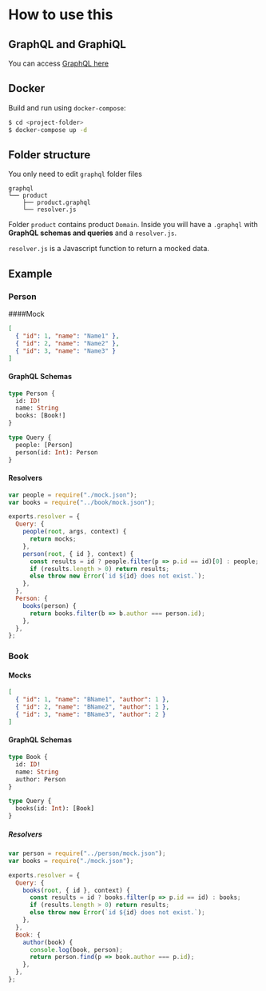 # How to use this

## GraphQL and GraphiQL

You can access <a href="/graphql">GraphQL here</a>

## Docker

Build and run using `docker-compose`:

```sh
$ cd <project-folder>
$ docker-compose up -d
```

## Folder structure

You only need to edit `graphql` folder files

```
graphql
└── product
    ├── product.graphql
    └── resolver.js
```

Folder `product` contains product `Domain`.
Inside you will have a `.graphql` with **GraphQL schemas and queries** and a `resolver.js`.

`resolver.js` is a Javascript function to return a mocked data.

## Example

### Person

####Mock

```json
[
  { "id": 1, "name": "Name1" },
  { "id": 2, "name": "Name2" },
  { "id": 3, "name": "Name3" }
]
```

#### GraphQL Schemas

```graphql
type Person {
  id: ID!
  name: String
  books: [Book!]
}

type Query {
  people: [Person]
  person(id: Int): Person
}
```

#### Resolvers

```js
var people = require("./mock.json");
var books = require("../book/mock.json");

exports.resolver = {
  Query: {
    people(root, args, context) {
      return mocks;
    },
    person(root, { id }, context) {
      const results = id ? people.filter(p => p.id == id)[0] : people;
      if (results.length > 0) return results;
      else throw new Error(`id ${id} does not exist.`);
    },
  },
  Person: {
    books(person) {
      return books.filter(b => b.author === person.id);
    },
  },
};
```

### Book

#### Mocks

```json
[
  { "id": 1, "name": "BName1", "author": 1 },
  { "id": 2, "name": "BName2", "author": 1 },
  { "id": 3, "name": "BName3", "author": 2 }
]
```

#### GraphQL Schemas

```graphql
type Book {
  id: ID!
  name: String
  author: Person
}

type Query {
  books(id: Int): [Book]
}
```

##### Resolvers

```js
var person = require("../person/mock.json");
var books = require("./mock.json");

exports.resolver = {
  Query: {
    books(root, { id }, context) {
      const results = id ? books.filter(p => p.id == id) : books;
      if (results.length > 0) return results;
      else throw new Error(`id ${id} does not exist.`);
    },
  },
  Book: {
    author(book) {
      console.log(book, person);
      return person.find(p => book.author === p.id);
    },
  },
};
```

